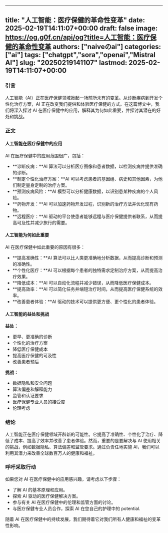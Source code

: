 
---
title: "人工智能：医疗保健的革命性变革"
date: 2025-02-19T14:11:07+00:00
draft: false
image: https://og.g0f.cn/api/og?title=人工智能：医疗保健的革命性变革
authors: ["naiveのai"]
categories: ["ai"]
tags: ["chatgpt","sora","openai","Mistral AI"]
slug: "20250219141107"
lastmod: 2025-02-19T14:11:07+00:00
---
### 引言

人工智能（AI）正在医疗保健领域掀起一场前所未有的变革。从诊断疾病到开发个性化治疗方案，AI 正在改变我们提供和体验医疗保健的方式。在这篇博文中，我们将深入探讨 AI 在医疗保健中的应用，解释其为何如此重要，并探讨其潜在的好处和挑战。

### 正文

#### 人工智能在医疗保健中的应用

AI 在医疗保健中的应用范围很广，包括：

- **诊断疾病：**AI 算法可以分析医疗图像和患者数据，以检测疾病并提供准确的诊断。
- **制定个性化治疗方案：**AI 可以考虑患者的基因组、病史和其他因素，为他们制定量身定制的治疗方案。
- **预测疾病风险：**AI 模型可以分析健康数据，以识别患某种疾病的个人风险。
- **药物开发：**AI 可以加速药物开发过程，识别新的治疗方法并优化现有药物。
- **远程医疗：**AI 驱动的平台使患者能够远程与医疗保健提供者联系，从而提高可及性并减少旅行的需要。

#### 人工智能为何如此重要

AI 在医疗保健中如此重要的原因有很多：

- **提高准确性：**AI 算法可以比人类更准确地分析数据，从而提高诊断和预测的准确性。
- **个性化医疗：**AI 可以根据每个患者的独特需求定制治疗方案，从而提高治疗效果。
- **降低成本：**AI 可以自动化流程并减少错误，从而降低医疗保健成本。
- **提高效率：**AI 可以简化任务并缩短治疗时间，从而提高医疗保健系统的效率。
- **改善患者体验：**AI 驱动的技术可以提供更方便、更个性化的患者体验。

#### 人工智能的益处和挑战

**益处：**

- 更早、更准确的诊断
- 个性化的治疗方案
- 降低医疗保健成本
- 提高医疗保健的可及性
- 改善患者预后

**挑战：**

- 数据隐私和安全问题
- 算法偏差和解释能力
- 监管和认证要求
- 医疗保健专业人员的接受度
- 伦理考虑

### 结论

人工智能正在医疗保健领域开辟新的可能性。它提高了准确性、个性化了治疗、降低了成本、提高了效率并改善了患者体验。然而，重要的是要解决与 AI 使用相关的挑战，例如数据隐私、算法偏差和监管要求。通过负责任地实施 AI，我们可以利用其潜力来改善全球数百万人的健康和福祉。

### 呼吁采取行动

如果您对 AI 在医疗保健中的应用感兴趣，请考虑以下步骤：

- 了解 AI 的基本原理和应用。
- 探索 AI 驱动的医疗保健解决方案。
- 参与有关 AI 在医疗保健中的伦理和监管方面的讨论。
- 与医疗保健专业人员合作，探索 AI 在您自己的护理中的 potential.

随着 AI 在医疗保健中的持续发展，我们期待着它对我们所有人健康和福祉的变革性影响。